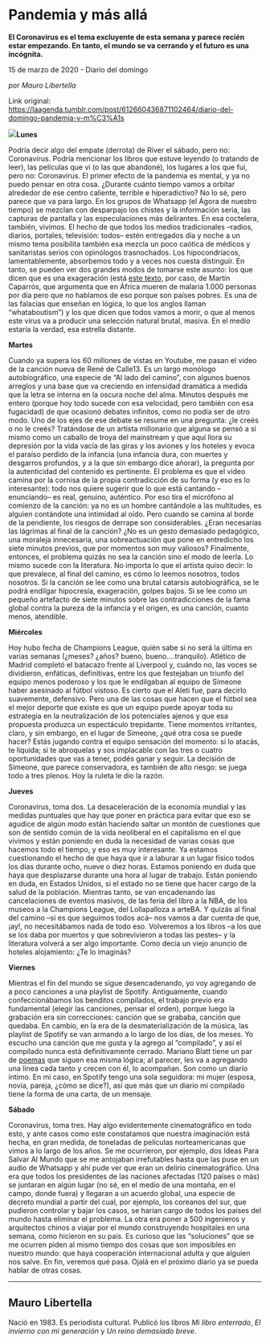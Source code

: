 # Pandemia y más allá

**El Coronavirus es el tema excluyente de esta semana y parece recién estar empezando. En tanto, el mundo se va cerrando y el futuro es una incógnita.**

15 de marzo de 2020 - Diario del domingo

_por Mauro Libertella_

Link original: https://laagenda.tumblr.com/post/612660436871102464/diario-del-domingo-pandemia-y-m%C3%A1s

![](https://64.media.tumblr.com/c8b7de067d2cc2a92b995d21dbd54b07/c0fc619e776911c2-ae/s500x750/ad47db54cc8ebcc75cef0477dd626bc4a05b25eb.jpg)**Lunes**

Podría decir algo
del empate (derrota) de River el sábado, pero no: Coronavirus. Podría mencionar
los libros que estuve leyendo (o tratando de leer), las películas que vi (o las
que abandoné), los lugares a los que fui, pero no: Coronavirus. El primer
efecto de la pandemia es mental, y ya no puedo pensar en otra cosa. ¿Durante
cuánto tiempo vamos a orbitar alrededor de ese centro caliente, terrible e hiperadictivo?
No lo sé, pero parece que va para largo. En los grupos de Whatsapp (el Ágora de
nuestro tiempo) se mezclan con desparpajo los chistes y la información seria,
las capturas de pantalla y las especulaciones más delirantes. En esa coctelera,
también, vivimos. El hecho de que todos los medios tradicionales –radios, diarios, portales,
televisión: todos– estén entregados día y noche a un mismo tema posibilita
también esa mezcla un poco caótica de médicos y sanitaristas serios con
opinólogos trasnochados. Los hipocondríacos, lamentablemente, absorbemos todo y
a veces nos cuesta distinguir. En tanto, se pueden ver dos grandes modos de
tomarse este asunto: los que dicen que es una exageración (está [este texto](https://t.umblr.com/redirect?z=https%3A%2F%2Fwww.nytimes.com%2Fes%2F2020%2F03%2F10%2Fespanol%2Fopinion%2Fcoronavirus-apocalipsis-mascarilla.html&t=ODFhNDExMjQ4MDQ2YTc4ODNlM2ZjZDdlOWViOGYyMjk0NDlhN2QyMCxneVoyeVUxcg%3D%3D&b=t%3AXDz46txpppLgDp7rJlWQpw&p=https%3A%2F%2Flaagenda.tumblr.com%2Fpost%2F612660436871102464%2Fdiario-del-domingo-pandemia-y-m%25C3%25A1s&m=1&ts=1705436795), por
caso, de Martín Caparrós, que argumenta que en África mueren de malaria 1.000 personas por día pero que no hablamos de eso porque son países pobres. Es una de las falacias que enseñan en lógica, lo que los anglos llaman “whataboutism”) y los que dicen que todos vamos a morir, o que al
menos este virus va a producir una selección natural brutal, masiva. En el
medio estaría la verdad, esa estrella distante. 

**Martes**

Cuando ya supera
los 60 millones de vistas en Youtube, me pasan el video de la canción nueva de
René de Calle13. Es un largo monólogo autobiográfico, una especie de “Al lado
del camino”, con algunos buenos arreglos y una base que va creciendo en
intensidad dramática a medida que la letra se interna en la oscura noche del
alma. Minutos después me entero (porque hoy todo sucede con esa velocidad, pero
también con esa fugacidad) de que ocasionó debates infinitos, como no podía ser
de otro modo. Uno de los ejes de ese debate se resume en una pregunta: ¿le
creés o no le creés? Tratándose de un artista millonario que alguna se pensó a sí mismo como un caballo de troya del mainstream y que aquí llora su depresión por la
vida vacía de las giras y los aviones y los hoteles y evoca el paraíso perdido
de la infancia (una infancia dura, con muertes y desgarros profundos, y a la que sin embargo dice añorar), la pregunta por la autenticidad del contenido es pertinente. El
problema es que el video camina por la cornisa de la propia contradicción de su
forma (y eso es lo interesante): todo nos quiere sugerir que lo que está
cantando –enunciando– es real, genuino, auténtico. Por eso tira el micrófono al
comienzo de la canción: ya no es un hombre cantándole a las multitudes, es
alguien contándote una intimidad al oído. Pero cuando se camina al borde de la
pendiente, los riesgos de derrape son considerables. ¿Eran necesarias las lágrimas al
final de la canción? ¿No es un gesto demasiado pedagógico, una moraleja
innecesaria, una sobreactuación que pone en entredicho los siete minutos
previos, que por momentos son muy valiosos? Finalmente, entonces, el problema
quizás no sea la canción sino el modo de leerla. Lo mismo sucede con la
literatura. No importa lo que el artista quiso decir: lo que prevalece, al final del
camino, es cómo lo leemos nosotros, todos nosotros. Si la canción se lee como
una brutal catarsis autobiográfica, se le podrá endilgar hipocresía,
exageración, golpes bajos. Si se lee como un pequeño artefacto de siete minutos
sobre las contradicciones de la fama global contra la pureza de la infancia y
el origen, es una canción, cuanto menos, atendible.   




**Miércoles**

Hoy hubo fecha de
Champions League, quién sabe si no será la última en varias semanas (¿meses?
¿años? bueno, bueno….tranquilo). Atlético de Madrid completó el batacazo
frente al Liverpool y, cuándo no, las voces se dividieron, enfáticas, definitivas,
entre los que festejaban un triunfo del equipo menos poderoso y los que le endilgaban
al equipo de Simeone haber asesinado al fútbol vistoso. Es cierto que el Aleti fue,
para decirlo suavemente, defensivo. Pero una de las cosas que hacen que el fútbol sea el
mejor deporte que existe es que un equipo puede apoyar toda su estrategia en la
neutralización de los potenciales ajenos y que esa propuesta produzca un
espectáculo trepidante. Tiene momentos irritantes, claro, y sin embargo, en el
lugar de Simeone, ¿qué otra cosa se puede hacer? Estás jugando contra el equipo
sensación del momento: si lo atacás, te liquida; si te abroquelas y sos
implacable con las tres o cuatro oportunidades que vas a tener, podés ganar y
seguir. La decisión de Simeone, que parece conservadora, es también de alto
riesgo: se juega todo a tres plenos. Hoy la ruleta le dio la razón.   

**Jueves**

Coronavirus, toma
dos. La desaceleración de la economía mundial y las medidas puntuales que hay
que poner en práctica para evitar que eso se agudice de algún modo están
haciendo saltar un montón de cuestiones que son de sentido común de la vida
neoliberal en el capitalismo en el que vivimos y están poniendo en duda la
necesidad de varias cosas que hacemos todo el tiempo, y eso es muy interesante.
Ya estamos cuestionando el hecho de que haya que ir a laburar a un lugar físico
todos los días durante ocho, nueve o diez horas. Estamos poniendo en duda que
haya que desplazarse durante una hora al lugar de trabajo. Están poniendo en
duda, en Estados Unidos, si el estado no se tiene que hacer cargo de la salud
de la población. Mientras tanto, se van encadenando las cancelaciones de
eventos masivos, de las feria del libro a la NBA, de los museos a la Champions
League, del Lollapalloza a arteBA. Y quizás al final del camino –si es que
seguimos todos acá– nos vamos a dar cuenta de que, ¡ay!, no necesitábamos nada
de todo eso. Volveremos a los libros –a los que se los daba por muertos y que
sobrevivieron a todas las pestes– y la literatura volverá a ser algo
importante. Como decía un viejo anuncio de hoteles alojamiento: ¿Te lo imaginás? 

**Viernes**

Mientras el fin
del mundo se sigue desencadenando, yo voy agregando de a poco canciones a una
playlist de Spotify. Antiguamente, cuando confeccionábamos los benditos
compilados, el trabajo previo era fundamental (elegir las canciones, pensar el
orden), porque luego la grabación era sin correcciones: canción que se grababa,
canción que quedaba. En cambio, en la era de la desmaterialización de la
música, las playlist de Spotify se van armando a lo largo de los días, de los
meses. Yo escucho una canción que me gusta y la agrego al
“compilado”, y así el compilado nunca está definitivamente cerrado.
Mariano Blatt tiene un par de [poemas](http://ahora.surwww.com/) que siguen esa misma lógica; al parecer,
les va a agregando una línea cada tanto y crecen con él, lo acompañan. Son como
un diario íntimo. En mi caso, en Spotify tengo una sola seguidora: mi mujer
(esposa, novia, pareja, ¿cómo se dice?), así que más que un diario mi compilado
tiene la forma de una carta, de un mensaje. 

**Sábado**

Coronavirus, toma
tres. Hay algo evidentemente cinematográfico en todo esto, y ante casos como este
constatamos que nuestra imaginación está hecha, en gran medida, de toneladas de
películas norteamericanas que vimos a lo largo de los años. Se me ocurrieron,
por ejemplo, dos Ideas Para Salvar Al Mundo que se me antojaban irrefutables
hasta que las puse en un audio de Whatsapp y ahí pude ver que eran un delirio
cinematográfico. Una era que todos los presidentes de las naciones afectadas
(120 países o más) se juntaran en algún lugar (no sé, en el medio de una
montaña, en el campo, donde fuera) y llegaran a un acuerdo global, una especie de
decreto mundial a partir del cual, por ejemplo, los coreanos del sur, que
pudieron controlar y bajar los casos, se harían cargo de todos los países del
mundo hasta eliminar el problema. La otra era poner a 500 ingenieros y arquitectos chinos a viajar por
el mundo construyendo hospitales en una semana, como hicieron en su país. Es
curioso que las “soluciones” que se me ocurren piden al mismo tiempo dos
cosas que son imposibles en nuestro mundo: que haya cooperación internacional adulta y que alguien nos salve.
En fin, veremos qué pasa. Ojalá en el próximo diario ya se pueda hablar de
otras cosas. 



---

 Mauro Libertella
-----------------

Nació en 1983. Es periodista cultural. Publicó los libros *Mi libro enterrado*, *El invierno con mi generación* y *Un reino demasiado breve*.


